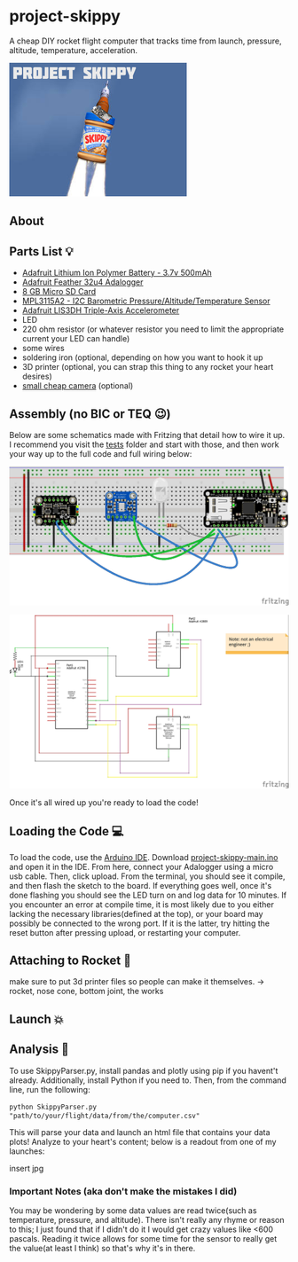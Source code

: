 # project-skippy
A cheap DIY rocket flight computer that tracks time from launch, pressure, altitude, temperature, acceleration.

![](https://github.com/olearyf/project-skippy/blob/master/project-skippy-logo.jpg)

## About

## Parts List 💡
- [Adafruit Lithium Ion Polymer Battery - 3.7v 500mAh](https://www.adafruit.com/product/1578)
- [Adafruit Feather 32u4 Adalogger](https://www.adafruit.com/product/2795)
- [8 GB Micro SD Card](https://www.adafruit.com/product/1294)
- [MPL3115A2 - I2C Barometric Pressure/Altitude/Temperature Sensor](https://www.adafruit.com/product/1893)
- [Adafruit LIS3DH Triple-Axis Accelerometer](https://www.adafruit.com/product/2809)
- LED
- 220 ohm resistor (or whatever resistor you need to limit the appropriate current your LED can handle)
- some wires
- soldering iron (optional, depending on how you want to hook it up
- 3D printer (optional, you can strap this thing to any rocket your heart desires)
- [small cheap camera](https://www.amazon.com/gp/product/B07X8LDZ9M/ref=ppx_yo_dt_b_asin_title_o07_s00?ie=UTF8&psc=1) (optional)

## Assembly (no BIC or TEQ 😉)
Below are some schematics made with Fritzing that detail how to wire it up. I recommend you visit the [tests](https://github.com/olearyf/project-skippy/blob/master/tests/about.md) folder and start with those, and then work your way up to the full code and full wiring below:

![](https://github.com/olearyf/project-skippy/blob/master/images/project%20skippy%20PCB_bb.jpg)

![](https://github.com/olearyf/project-skippy/blob/master/images/project%20skippy_schem.jpg)

Once it's all wired up you're ready to load the code!

## Loading the Code 💻

To load the code, use the  [Arduino IDE](https://www.arduino.cc/en/main/software). Download [project-skippy-main.ino](https://github.com/olearyf/project-skippy/blob/master/project-skippy-main.ino) and open it in the IDE. From here, connect your Adalogger using a micro usb cable. Then, click upload. From the terminal, you should see it compile, and then flash the sketch to the board. If everything goes well, once it's done flashing you should see the LED turn on and log data for 10 minutes. If you encounter an error at compile time, it is most likely due to you either lacking the necessary libraries(defined at the top), or your board may possibly be connected to the wrong port. If it is the latter, try hitting the reset button after pressing upload, or restarting your computer.

## Attaching to Rocket 🚀

make sure to put 3d printer files so people can make it themselves. -> rocket, nose cone, bottom joint, the works

## Launch 💥

## Analysis 📝

To use SkippyParser.py, install pandas and plotly using pip if you havent't already. Additionally, install Python if you need to. Then, from the command line, run the following:
```
python SkippyParser.py "path/to/your/flight/data/from/the/computer.csv"
```
This will parse your data and launch an html file that contains your data plots! Analyze to your heart's content; below is a readout from one of my launches:

insert jpg
  
### Important Notes (aka don't make the mistakes I did)

You may be wondering by some data values are read twice(such as temperature, pressure, and altitude). There isn't really any rhyme or reason to this; I just found that if I didn't do it I would get crazy values like <600 pascals. Reading it twice allows for some time for the sensor to really get the value(at least I think) so that's why it's in there.
